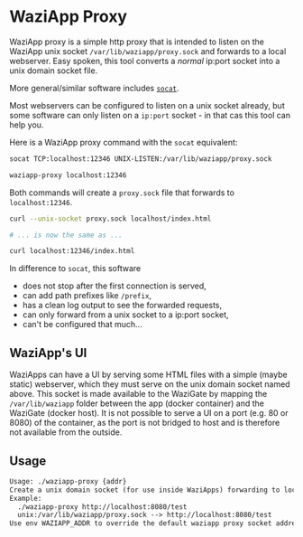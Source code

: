 # WaziApp Proxy

WaziApp proxy is a simple http proxy that is intended to listen on the WaziApp unix socket `/var/lib/waziapp/proxy.sock` and forwards to a local webserver. Easy spoken, this tool converts a _normal_ ip:port socket into a unix domain socket file.

More general/similar software includes [`socat`](https://linux.die.net/man/1/socat).

Most webservers can be configured to listen on a unix socket already, but some software can only listen on a `ip:port` socket - in that cas this tool can help you.

Here is a WaziApp proxy command with the `socat` equivalent:

```sh
socat TCP:localhost:12346 UNIX-LISTEN:/var/lib/waziapp/proxy.sock

waziapp-proxy localhost:12346
```

Both commands will create a `proxy.sock` file that forwards to `localhost:12346`.

```sh
curl --unix-socket proxy.sock localhost/index.html

# ... is now the same as ...

curl localhost:12346/index.html
```

In difference to `socat`, this software

- does not stop after the first connection is served,
- can add path prefixes like `/prefix`,
- has a clean log output to see the forwarded requests,
- can only forward from a unix socket to a ip:port socket,
- can't be configured that much...

## WaziApp's UI

WaziApps can have a UI by serving some HTML files with a simple (maybe static) webserver, which they must serve on the unix domain socket named above. This socket is made available to the WaziGate by mapping the `/var/lib/waziapp` folder between the app (docker container) and the WaziGate (docker host). It is not possible to serve a UI on a port (e.g. 80 or 8080) of the container, as the port is not bridged to host and is therefore not available from the outside.

## Usage

```txt
Usage: ./waziapp-proxy {addr}
Create a unix domain socket (for use inside WaziApps) forwarding to local address.
Example:
  ./waziapp-proxy http://localhost:8080/test
  unix:/var/lib/waziapp/proxy.sock --> http://localhost:8080/test
Use env WAZIAPP_ADDR to override the default waziapp proxy socket address.
```


